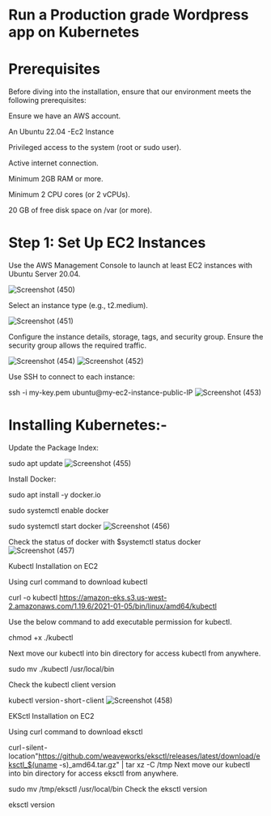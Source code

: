 #  Run a Production grade Wordpress app on Kubernetes

# Prerequisites

Before diving into the installation, ensure that our environment meets the following prerequisites:

Ensure we have an AWS account.

An Ubuntu 22.04 -Ec2 Instance

Privileged access to the system (root or sudo user).

Active internet connection.

Minimum 2GB RAM or more.

Minimum 2 CPU cores (or 2 vCPUs).

20 GB of free disk space on /var (or more).

# Step 1: Set Up EC2 Instances

Use the AWS Management Console to launch at least EC2 instances with Ubuntu Server 20.04.

![Screenshot (450)](https://github.com/manikantaraju427/syfe/assets/125948783/82f44a52-4661-4203-919a-894327e43097)

Select an instance type (e.g., t2.medium).

![Screenshot (451)](https://github.com/manikantaraju427/syfe/assets/125948783/aa6cbb49-cbb8-4122-930e-24e3b2a059d4)

Configure the instance details, storage, tags, and security group. Ensure the security group allows the required traffic.

![Screenshot (454)](https://github.com/manikantaraju427/syfe/assets/125948783/2276e3a8-adf7-4d29-8044-6e161f5ee2c6)
![Screenshot (452)](https://github.com/manikantaraju427/syfe/assets/125948783/4de8308d-1e02-4329-a311-0f1cee435fb8)

Use SSH to connect to each instance:

ssh -i my-key.pem ubuntu@my-ec2-instance-public-IP
![Screenshot (453)](https://github.com/manikantaraju427/syfe/assets/125948783/2041fd33-a4e8-4f62-b4bf-7c69c47182ab)

# Installing Kubernetes:-

Update the Package Index:

sudo apt update
![Screenshot (455)](https://github.com/manikantaraju427/syfe/assets/125948783/580b6dfc-144f-4bfd-b37b-b104ee7e9308)

Install Docker:

sudo apt install -y docker.io

sudo systemctl enable docker

sudo systemctl start docker
![Screenshot (456)](https://github.com/manikantaraju427/syfe/assets/125948783/7bccb47c-1cb9-44bb-865d-d132cf3f7216)

Check the status of docker with $systemctl status docker
![Screenshot (457)](https://github.com/manikantaraju427/syfe/assets/125948783/1fd56e3d-4d94-4abb-a376-59e9efc9f573)

Kubectl Installation on EC2

Using curl command to download kubectl

curl -o kubectl https://amazon-eks.s3.us-west-2.amazonaws.com/1.19.6/2021-01-05/bin/linux/amd64/kubectl

Use the below command to add executable permission for kubectl.

chmod +x ./kubectl

Next move our kubectl into bin directory for access kubectl from anywhere.

sudo mv ./kubectl /usr/local/bin

Check the kubectl client version

kubectl version - short - client
![Screenshot (458)](https://github.com/manikantaraju427/syfe/assets/125948783/397d8107-2c23-44a9-8389-a8425f523e61)

EKSctl Installation on EC2

Using curl command to download eksctl

curl - silent - location"https://github.com/weaveworks/eksctl/releases/latest/download/eksctl_$(uname -s)_amd64.tar.gz" | tar xz -C /tmp
Next move our kubectl into bin directory for access eksctl from anywhere.

sudo mv /tmp/eksctl /usr/local/bin
Check the eksctl version

eksctl version
